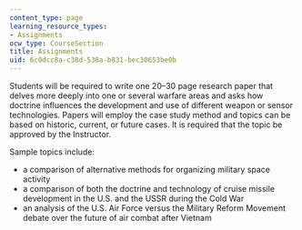 ```yaml
---
content_type: page
learning_resource_types:
- Assignments
ocw_type: CourseSection
title: Assignments
uid: 6c0dcc8a-c38d-538a-b831-bec30653be0b
---
```


Students will be required to write one 20–30 page research paper that delves more deeply into one or several warfare areas and asks how doctrine influences the development and use of different weapon or sensor technologies. Papers will employ the case study method and topics can be based on historic, current, or future cases. It is required that the topic be approved by the Instructor.

Sample topics include:

*   a comparison of alternative methods for organizing military space activity
*   a comparison of both the doctrine and technology of cruise missile development in the U.S. and the USSR during the Cold War
*   an analysis of the U.S. Air Force versus the Military Reform Movement debate over the future of air combat after Vietnam